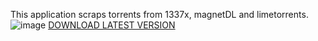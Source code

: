 This application scraps torrents from 1337x, magnetDL and limetorrents.
![image](https://github.com/KR0WLEY/torrentier/assets/50808176/fd8b09ab-cbe8-4500-a825-e0b04423f40c)
[DOWNLOAD LATEST VERSION]([www.google.com](https://github.com/KR0WLEY/torrentier/releases/download/v1.0.2/torrentier.v1.0.2.zip))
